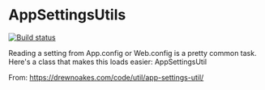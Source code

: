 # AppSettingsUtils

[![Build status](https://ci.appveyor.com/api/projects/status/ck9u52q9li3kg850?svg=true)](https://ci.appveyor.com/project/kwaxi/appsettingsutils)

Reading a setting from App.config or Web.config is a pretty common task. Here's a class that makes this loads easier: AppSettingsUtil

From: https://drewnoakes.com/code/util/app-settings-util/
